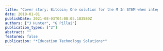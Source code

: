 ```yaml
---
title: "Cover story: Bitcoin; One solution for the M In STEM when integrating learning In primary school classrooms"
date: 2018-01-01
publishDate: 2021-08-03T04:08:05.183580Z
authors: ["J Hunter", "G Pillai"]
publication_types: ["2"]
abstract: ""
featured: false
publication: "*Education Technology Solutions*"
---
```


